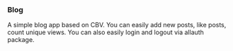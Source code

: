 ### Blog
A simple blog app based on CBV. You can easily add new posts, like posts, count unique views.
You can also easily login and logout via allauth package. 
